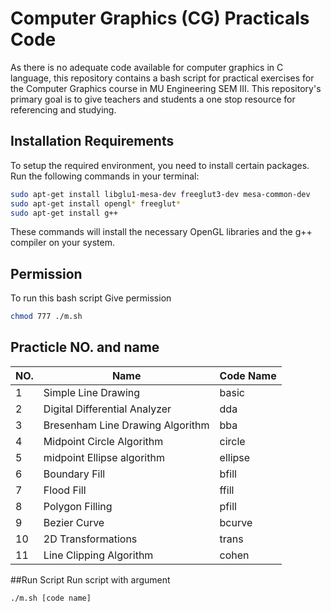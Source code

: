 # Computer Graphics (CG) Practicals Code

As there is no adequate code available for computer graphics in C language, this repository contains a bash script for practical exercises for the Computer Graphics course in MU Engineering SEM III. This repository's primary goal is to give teachers and students a one stop resource for referencing and studying.

## Installation Requirements

To setup the required environment, you need to install certain packages. Run the following commands in your terminal:

```bash
sudo apt-get install libglu1-mesa-dev freeglut3-dev mesa-common-dev
sudo apt-get install opengl* freeglut*
sudo apt-get install g++
```

These commands will install the necessary OpenGL libraries and the g++ compiler on your system.

## Permission
To run this bash script
Give permission
```bash
chmod 777 ./m.sh
```
## Practicle NO. and name
| NO. | Name | Code Name |
| --- | --- | --- |
| 1 | Simple Line Drawing | basic |
| 2 | Digital Differential Analyzer | dda |
| 3 | Bresenham Line Drawing Algorithm | bba |
| 4 | Midpoint Circle Algorithm | circle |
| 5 | midpoint Ellipse algorithm | ellipse |
| 6 | Boundary Fill | bfill |
| 7 | Flood Fill | ffill |
| 8 | Polygon Filling | pfill |
| 9 | Bezier Curve | bcurve |
| 10 | 2D Transformations | trans |
| 11 | Line Clipping Algorithm | cohen |

##Run Script
Run script with argument
```bash
./m.sh [code name]
```
